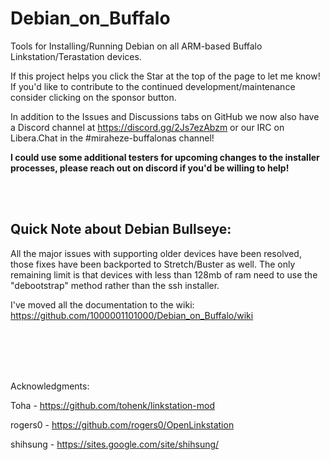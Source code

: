 # Debian_on_Buffalo
Tools for Installing/Running Debian on all ARM-based Buffalo Linkstation/Terastation devices.

If this project helps you click the Star at the top of the page to let me know! If you'd like to contribute to the continued development/maintenance consider clicking on the sponsor button.

In addition to the Issues and Discussions tabs on GitHub we now also have a Discord channel at https://discord.gg/2Js7ezAbzm or our IRC on Libera.Chat in the #miraheze-buffalonas channel!

<b>I could use some additional testers for upcoming changes to the installer processes, please reach out on discord if you'd be willing to help!</b>

<br><br>

## Quick Note about Debian Bullseye:

All the major issues with supporting older devices have been resolved, those fixes have been backported to Stretch/Buster as well. The only remaining limit is that devices with less than 128mb of ram need to use the "debootstrap" method rather than the ssh installer. 



I've moved all the documentation to the wiki:  
https://github.com/1000001101000/Debian_on_Buffalo/wiki
   
<br><br><br><br>
  
Acknowledgments: 

Toha     - https://github.com/tohenk/linkstation-mod

rogers0  - https://github.com/rogers0/OpenLinkstation

shihsung - https://sites.google.com/site/shihsung/


